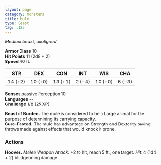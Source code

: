 ```yaml
---
layout: page
category: monsters
title: Mule
type: Beast
tag: .125
---
```

_Medium beast, unaligned_

**Armor Class** 10    
**Hit Points** 11 (2d8 + 2)    
**Speed** 40 ft. 

| STR     | DEX     | CON     | INT     | WIS     | CHA     |
|---------|---------|---------|---------|---------|---------|
| 14 (+2) | 10 (+0) | 13 (+1) | 2 (−4)  | 10 (+0) | 5 (−3)  |  

**Senses** passive Perception 10    
**Languages** --    
**Challenge** 1/8 (25 XP) 

**Beast of Burden.** The mule is considered to be a Large animal for the purpose of determining its carrying capacity.    
**Sure-Footed.** The mule has advantage on Strength and Dexterity saving throws made against effects that would knock it prone. 

### Actions 
**Hooves.** _Melee Weapon Attack:_ +2 to hit, reach 5 ft., one target. _Hit:_ 4 (1d4 + 2) bludgeoning damage. 